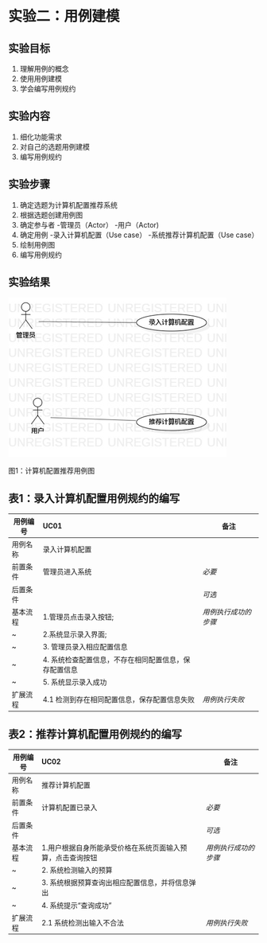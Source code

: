 # 实验二：用例建模

## 实验目标
1. 理解用例的概念
2. 使用用例建模
3. 学会编写用例规约

## 实验内容

1. 细化功能需求
2. 对自己的选题用例建模
3. 编写用例规约



## 实验步骤
1. 确定选题为计算机配置推荐系统
2. 根据选题创建用例图
3. 确定参与者
   -管理员（Actor）
   -用户（Actor)
4. 确定用例
   -录入计算机配置（Use case）
   -系统推荐计算机配置（Use case）
5. 绘制用例图
6. 编写用例规约



## 实验结果

![用例图](./UseCaseDiagram1.jpg)

图1：计算机配置推荐用例图






## 表1：录入计算机配置用例规约的编写

用例编号  | UC01 | 备注  
-|:-|-  
用例名称  | 录入计算机配置  |   
前置条件  |   管理员进入系统   | *必要*   
后置条件  |      | *可选*   
基本流程  | 1.管理员点击录入按钮;  |*用例执行成功的步骤*    
~| 2.系统显示录入界面;  |   
~| 3. 管理员录入相应配置信息  |   
~| 4. 系统检查配置信息，不存在相同配置信息，保存配置信息 |   
~| 5. 系统显示录入成功  |  
扩展流程  | 4.1 检测到存在相同配置信息，保存配置信息失败  |*用例执行失败*    




## 表2：推荐计算机配置用例规约的编写 

用例编号  | UC02 | 备注  
-|:-|-  
用例名称  | 推荐计算机配置  |   
前置条件  |    计算机配置已录入  | *必要*   
后置条件  |      | *可选*   
基本流程  | 1.用户根据自身所能承受价格在系统页面输入预算，点击查询按钮  |*用例执行成功的步骤*    
~| 2. 系统检测输入的预算  |   
~| 3. 系统根据预算查询出相应配置信息，并将信息弹出  |   
~| 4. 系统提示“查询成功”  |
扩展流程  | 2.1 系统检测出输入不合法  |*用例执行失败*    







